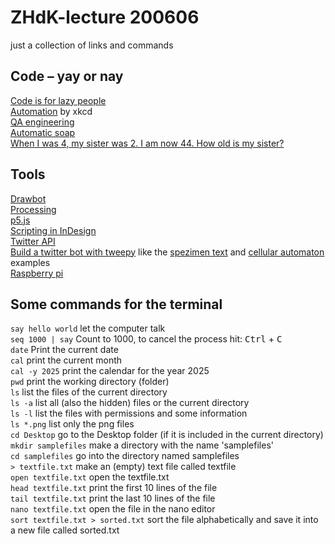 # ZHdK-lecture 200606
just a collection of links and commands

## Code – yay or nay  
[Code is for lazy people](https://github.com/NARKOZ/hacker-scripts)  
[Automation](https://xkcd.com/1319/) by xkcd  
[QA engineering](https://twitter.com/brenankeller/status/1068615953989087232?lang=en)  
[Automatic soap](https://twitter.com/nke_ise/status/897756900753891328)  
[When I was 4, my sister was 2. I am now 44. How old is my sister?](https://www.quora.com/When-I-was-4-my-sister-was-2-I-am-now-44-How-old-is-my-sister)  


## Tools 
[Drawbot](https://www.drawbot.com/)  
[Processing](https://processing.org/)  
[p5.js](https://p5js.org/)  
[Scripting in InDesign](https://yearbook.github.io/esdocs/#/)  
[Twitter API](https://developer.twitter.com/en/docs/api-reference-index)  
[Build a twitter bot with tweepy](https://realpython.com/twitter-bot-python-tweepy/) like the [spezimen text](https://twitter.com/spezimenText) and [cellular automaton](https://twitter.com/c_a_bot) examples    
[Raspberry pi](https://www.raspberrypi.org/)

## Some commands for the terminal
``` say hello world ``` let the computer talk  
``` seq 1000 | say ``` Count to 1000, to cancel the process hit: <kbd>Ctrl</kbd> + <kbd>C</kbd>  
``` date ``` Print the current date  
``` cal ``` print the current month  
``` cal -y 2025 ``` print the calendar for the year 2025  
``` pwd ``` print the working directory (folder)  
``` ls ``` list the files of the current directory   
``` ls -a ``` list all (also the hidden) files or the current directory   
``` ls -l ``` list the files with permissions and some information  
``` ls *.png ``` list only the png files   
``` cd Desktop ``` go to the Desktop folder (if it is included in the current directory)  
``` mkdir samplefiles ``` make a directory with the name 'samplefiles'  
``` cd samplefiles ``` go into the directory named samplefiles   
``` > textfile.txt ``` make an (empty) text file called textfile  
``` open textfile.txt ``` open the textfile.txt  
``` head textfile.txt ``` print the first 10 lines of the file   
``` tail textfile.txt ``` print the last 10 lines of the file   
``` nano textfile.txt ``` open the file in the nano editor  
``` sort textfile.txt > sorted.txt ``` sort the file alphabetically and save it into a new file called sorted.txt  

